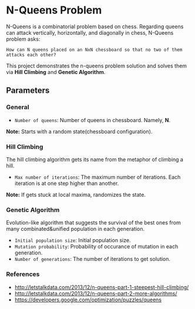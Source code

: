 # N-Queens Problem

N-Queens is a combinatorial problem based on chess. Regarding queens can attack vertically, horizontally, and diagonally in chess, N-Queens problem asks:

`How can N queens placed on an NxN chessboard so that no two of them attacks each other?`

This project demonstrates the n-queens problem solution and solves them via **Hill Climbing** and **Genetic Algorithm**.


## Parameters

### General
* `Number of queens`: Number of queens in chessboard. Namely, **N**.

**Note:** Starts with a random state(chessboard configuration).

### Hill Climbing
The hill climbing algorithm gets its name from the metaphor of climbing a hill.

* `Max number of iterations`: The maximum number of iterations. Each iteration is at one step higher than another.

**Note:** If gets stuck at local maxima, randomizes the state.

### Genetic Algorithm
Evolution-like algorithm that suggests the survival of the best ones from many combinated&unified population in each generation.

* `Initial population size`: Initial population size.
* `Mutation probability`: Probability of occurance of mutation in each generation.
* `Number of generations`: The number of iterations to get solution.

### References
* http://letstalkdata.com/2013/12/n-queens-part-1-steepest-hill-climbing/
* http://letstalkdata.com/2013/12/n-queens-part-2-more-algorithms/
* https://developers.google.com/optimization/puzzles/queens
